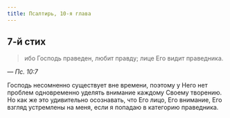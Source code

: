 ```yaml
---
title: Псалтирь, 10-я глава
---
```


## 7-й стих

> ибо Господь праведен, любит правду; лице Его видит праведника.

— <cite>Пс.&nbsp;10:7</cite>

Господь несомненно существует вне времени, поэтому у Него нет проблем одновременно
уделять внимание каждому Своему творению. Но как же это удивительно осознавать, что Его
лицо, Его внимание, Его взгляд устремлены на меня, если я попадаю в категорию праведника.
